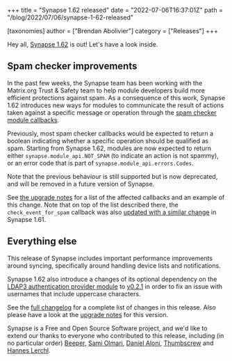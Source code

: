+++
title = "Synapse 1.62 released"
date = "2022-07-06T16:37:01Z"
path = "/blog/2022/07/06/synapse-1-62-released"

[taxonomies]
author = ["Brendan Abolivier"]
category = ["Releases"]
+++

Hey all, [Synapse
1.62](https://github.com/matrix-org/synapse/releases/tag/v1.62.0) is out! Let's
have a look inside.

## Spam checker improvements

In the past few weeks, the Synapse team has been working with the Matrix.org
Trust & Safety team to help module developers build more efficient protections
against spam. As a consequence of this work, Synapse 1.62 introduces new ways
for modules to communicate the result of actions taken against a specific
message or operation through the [spam checker module
callbacks](https://matrix-org.github.io/synapse/v1.62/modules/spam_checker_callbacks.html).

Previously, most spam checker callbacks would be expected to return a boolean
indicating whether a specific operation should be qualified as spam. Starting
from Synapse 1.62, modules are now expected to return either
`synapse.module_api.NOT_SPAM` (to indicate an action is not spammy), or an error
code that is part of `synapse.module_api.errors.Codes`.

Note that the previous behaviour is still supported but is now deprecated, and
will be removed in a future version of Synapse.

See [the upgrade
notes](https://matrix-org.github.io/synapse/v1.62/upgrade.html#new-signatures-for-spam-checker-callbacks)
for a list of the affected callbacks and an example of this change. Note that on
top of the list described there, the `check_event_for_spam` callback was also
[updated with a similar
change](https://matrix-org.github.io/synapse/v1.62/upgrade.html#new-signature-for-the-spam-checker-callback-check_event_for_spam)
in Synapse 1.61.

## Everything else

This release of Synapse includes important performance improvements around
syncing, specifically around handling device lists and notifications.

Synapse 1.62 also introduce a changes of its optional dependency on the [LDAP3
authentication provider
module](https://github.com/matrix-org/matrix-synapse-ldap3) to
[v0.2.1](https://github.com/matrix-org/matrix-synapse-ldap3/releases/tag/v0.2.1)
in order to fix an issue with usernames that include uppercase characters.

See the [full
changelog](https://github.com/matrix-org/synapse/releases/tag/v1.62.0) for a
complete list of changes in this release. Also please have a look at the
[upgrade
notes](https://matrix-org.github.io/synapse/v1.62/upgrade#upgrading-to-v1620)
for this version.

Synapse is a Free and Open Source Software project, and we'd like to extend our
thanks to everyone who contributed to this release, including (in no particular
order) [Beeper](https://www.beeper.com/), [Sami
Olmari](https://github.com/olmari), [Daniel
Aloni](https://github.com/Danieloni1),
[Thumbscrew](https://github.com/Thumbscrew) and [Hannes
Lerchl](https://github.com/aytchell).
